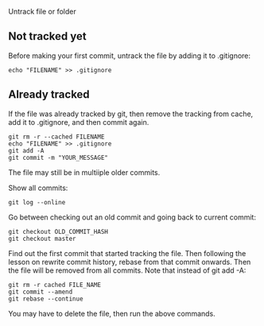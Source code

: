 Untrack file or folder

## Not tracked yet
Before making your first commit, untrack the file by adding it to .gitignore:
```
echo "FILENAME" >> .gitignore
```

## Already tracked
If the file was already tracked by git, then remove the tracking from cache, add it to .gitignore, and then commit again.
```
git rm -r --cached FILENAME
echo "FILENAME" >> .gitignore
git add -A
git commit -m "YOUR_MESSAGE"
```

The file may still be in multiiple older commits.

Show all commits:
```
git log --online
```

Go between checking out an old commit and going back to current commit:
```
git checkout OLD_COMMIT_HASH
git checkout master
```

Find out the first commit that started tracking the file. Then following the lesson on rewrite commit history, rebase from that commit onwards. Then the file will be removed from all commits. Note that instead of git add -A:
```
git rm -r cached FILE_NAME
git commit --amend
git rebase --continue
```

You may have to delete the file, then run the above commands.
